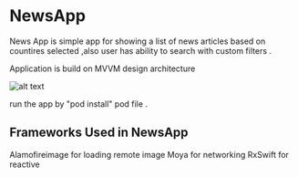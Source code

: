 # NewsApp


News App is simple app for showing  a list of news articles based on countires selected ,also user has ability to search with custom filters . 

Application is build on MVVM design architecture

![alt text](https://lh3.googleusercontent.com/proxy/j4WfKGBUVngnk4IB6gA2pg-pGOY9oDrZIth793-X7HlYff7oodHA-8bOK-bvcFesJDHKesobj_hgYBGM_oo8o-XTmzuKUliArrD5mRZHtByl8ubluv3HF0sAqty3o_9qwIPWQzYBdZHfAE6PUjoBTw7HT6OQ7r-7UvcHlTgUT2q0rh62MT0_65BUjza4qJDys1beHzj3xDDx4-QS1O_LBdg_EKXBQOgLfNBXUWz995_Tcb6I_kdeJKpuvyj-LLPK)

run the app by "pod install" pod file .



## Frameworks Used in NewsApp

Alamofireimage for loading remote image Moya for networking RxSwift for reactive













